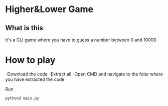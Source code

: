 # Higher&Lower Game

## What is this

It's a CLI game where you have to guess a number between 0 and 10000

# How to play

-Download the code
-Extract all
-Open CMD and navigate to the foler where you have extracted the code

Run
```py
python3 main.py
```
